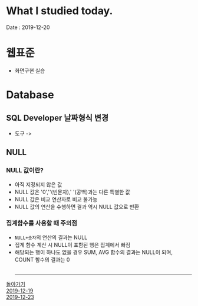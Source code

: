 # What I studied today.
Date : 2019-12-20

# 웹표준
- 화면구현 실습

# Database
## SQL Developer 날짜형식 변경
- 도구 \-&gt;
## NULL
### NULL 값이란?
- 아직 지정되지 않은 값
- NULL 값은 '0',''(빈문자),' '(공백)과는 다른 특별한 값
- NULL 값은 비교 연산자로 비교 불가능
- NULL 값의 연산을 수행하면 결과 역시 NULL 값으로 반환
### 집계함수를 사용할 때 주의점
- `NULL+숫자`의 연산의 결과는 NULL
- 집계 함수 계산 시 NULL이 포함된 행은 집계에서 빠짐
- 해당되는 행이 하나도 없을 경우 SUM, AVG 함수의 결과는 NULL이 되며, COUNT 함수의 결과는 0
<br><br><hr>

[돌아가기](../README.md)  
[2019-12-19](whatIStudied_191219.md)  
[2019-12-23](whatIStudied_191223.md) 


